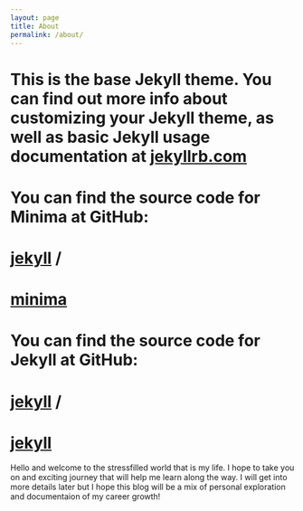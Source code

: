 ```yaml
---
layout: page
title: About
permalink: /about/
---
```


# This is the base Jekyll theme. You can find out more info about customizing your Jekyll theme, as well as basic Jekyll usage documentation at [jekyllrb.com](https://jekyllrb.com/)

# You can find the source code for Minima at GitHub:
# [jekyll][jekyll-organization] /
# [minima](https://github.com/jekyll/minima)

# You can find the source code for Jekyll at GitHub:
# [jekyll][jekyll-organization] /
# [jekyll](https://github.com/jekyll/jekyll)

Hello and welcome to the stressfilled world that is my life. I hope to take you on and exciting journey that will help me learn along the way. I will get into more details later but I hope this blog will be a mix of personal exploration and documentaion of my career growth!

[jekyll-organization]: https://github.com/jekyll

